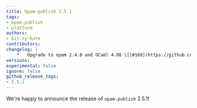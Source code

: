 ```yaml
---
title: Opam-publish 2.5.1
tags:
- opam-publish
- platform
authors:
- kit-ty-kate
contributors:
changelog: |
    *   Upgrade to opam 2.4.0 and OCaml 4.08 \[[#169](https://github.com/ocaml-opam/opam-publish/pull/169) [@kit-ty-kate](https://github.com/kit-ty-kate)\]
versions:
experimental: false
ignore: false
github_release_tags:
- 2.5.1
---
```


We're happy to announce the release of `opam-publish` 2.5.1!

